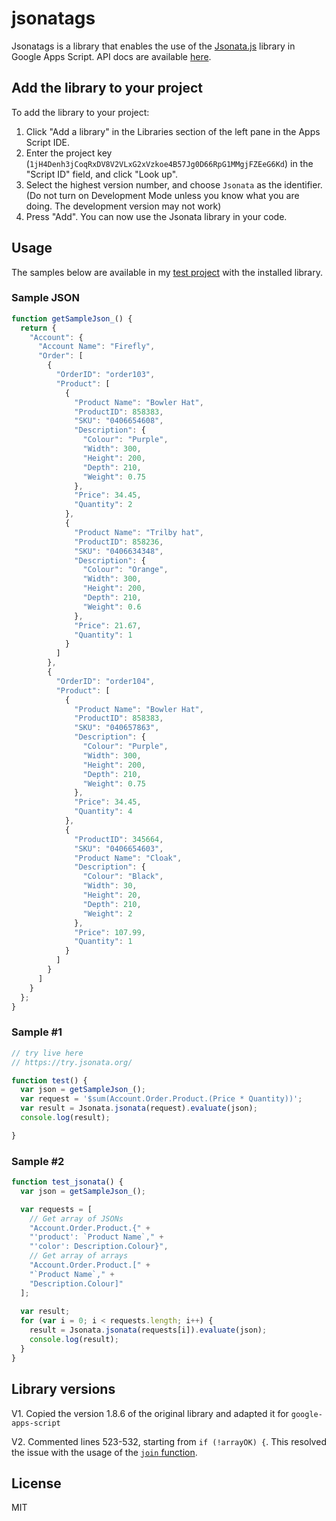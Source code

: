 # jsonatags

Jsonatags is a library that enables the use of the [Jsonata.js](https://github.com/jsonata-js/jsonata) library in Google Apps Script. API docs are available [here](https://docs.jsonata.org/overview.html).

## Add the library to your project

To add the library to your project:

1.  Click "Add a library" in the Libraries section of the left pane in the Apps Script IDE.
2.  Enter the project key (`1jH4Denh3jCoqRxDV8V2VLxG2xVzkoe4B57Jg0D66RpG1MMgjFZEeG6Kd`) in the "Script ID" field, and click "Look up".
3.  Select the highest version number, and choose `Jsonata` as the identifier. (Do not turn on Development Mode unless you know what you are doing. The development version may not work)
4.  Press "Add". You can now use the Jsonata library in your code.

## Usage

The samples below are available in my [test project](https://script.google.com/u/0/home/projects/1jiZwgl_WZgax0wz4PZ5RwGcCoF04fhkRcKKODGrL0wJsNnjPegHPAsGf/edit) with the installed library.

### Sample JSON

```js
function getSampleJson_() {
  return {
    "Account": {
      "Account Name": "Firefly",
      "Order": [
        {
          "OrderID": "order103",
          "Product": [
            {
              "Product Name": "Bowler Hat",
              "ProductID": 858383,
              "SKU": "0406654608",
              "Description": {
                "Colour": "Purple",
                "Width": 300,
                "Height": 200,
                "Depth": 210,
                "Weight": 0.75
              },
              "Price": 34.45,
              "Quantity": 2
            },
            {
              "Product Name": "Trilby hat",
              "ProductID": 858236,
              "SKU": "0406634348",
              "Description": {
                "Colour": "Orange",
                "Width": 300,
                "Height": 200,
                "Depth": 210,
                "Weight": 0.6
              },
              "Price": 21.67,
              "Quantity": 1
            }
          ]
        },
        {
          "OrderID": "order104",
          "Product": [
            {
              "Product Name": "Bowler Hat",
              "ProductID": 858383,
              "SKU": "040657863",
              "Description": {
                "Colour": "Purple",
                "Width": 300,
                "Height": 200,
                "Depth": 210,
                "Weight": 0.75
              },
              "Price": 34.45,
              "Quantity": 4
            },
            {
              "ProductID": 345664,
              "SKU": "0406654603",
              "Product Name": "Cloak",
              "Description": {
                "Colour": "Black",
                "Width": 30,
                "Height": 20,
                "Depth": 210,
                "Weight": 2
              },
              "Price": 107.99,
              "Quantity": 1
            }
          ]
        }
      ]
    }
  };
}
```

### Sample #1

```js
// try live here
// https://try.jsonata.org/

function test() {
  var json = getSampleJson_();
  var request = '$sum(Account.Order.Product.(Price * Quantity))';
  var result = Jsonata.jsonata(request).evaluate(json);
  console.log(result);

}
```

### Sample #2

```js
function test_jsonata() {
  var json = getSampleJson_();

  var requests = [
    // Get array of JSONs
    "Account.Order.Product.{" +
    "'product': `Product Name`," +
    "'color': Description.Colour}",
    // Get array of arrays
    "Account.Order.Product.[" +
    "`Product Name`," +
    "Description.Colour]"
  ];
  
  var result;
  for (var i = 0; i < requests.length; i++) {
    result = Jsonata.jsonata(requests[i]).evaluate(json);
    console.log(result);
  }
}
```

## Library versions

V1. Copied the version 1.8.6 of the original library and adapted it for `google-apps-script`

V2. Commented lines 523-532, starting from `if (!arrayOK) {`. This resolved the issue with the usage of the [`join` function](https://docs.jsonata.org/string-functions#join).

## License

MIT
